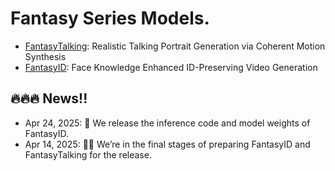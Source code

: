 # Fantasy Series Models.

* [FantasyTalking](https://github.com/Fantasy-AMAP/fantasy-talking): Realistic Talking Portrait Generation via Coherent Motion Synthesis
* [FantasyID](https://github.com/Fantasy-AMAP/fantasy-id): Face Knowledge Enhanced ID-Preserving Video Generation

## 🔥🔥🔥 News!!
* Apr 24, 2025: 👋 We release the inference code and model weights of FantasyID.
* Apr 14, 2025: 👨‍💻 We’re in the final stages of preparing FantasyID and FantasyTalking for the release.
